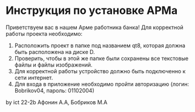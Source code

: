 # Инструкция по установке АРМа
Приветствуем вас в нашем Арме работника банка!
Для корректной работы проекта необходимо:
1) Расположить проект в папке под названием qt8, которая должна быть расположена на диске D.
2) Проверить, чтобы в этой же папке были сохранены все текстовые файлы и файлы изображений.
3) Для корректной работы устройство должно быть подключенно к сети интернет.
4) Для входа в приложение необходимо пройти авторизацию (логин: Bobrikov04, пароль: 01102004)

by ict 22-2b Афонин А.А, Бобриков М.А

